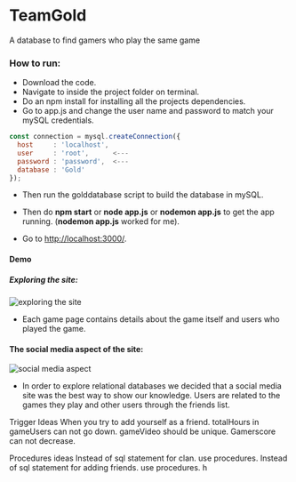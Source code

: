 # TeamGold
A database to find gamers who play the same game



### How to run:

- Download the code.
- Navigate to inside the project folder on terminal.
- Do an npm install for installing all the projects dependencies.
- Go to app.js and change the user name and password to match your mySQL credentials.

```javascript
const connection = mysql.createConnection({
  host     : 'localhost',
  user     : 'root',      <---
  password : 'password',  <--- 
  database : 'Gold'
});
```

- Then run the golddatabase script to build the database in mySQL.
- Then do **npm start** or **node app.js** or **nodemon app.js** to get the app running. (**nodemon app.js** worked for me).

- Go to <http://localhost:3000/>.

#### Demo

##### Exploring the site:

![exploring the site](./exploring_the_site.gif)

- Each game page contains details about the game itself and users who played the game. 

#### The social media aspect of the site:

![social media aspect](./social_media_aspect.gif)

- In order to explore relational databases we decided that a social media site was the best way to show our knowledge. Users are related to the games they play and other users through the friends list.



Trigger Ideas
When you try to add yourself as a friend.
totalHours in gameUsers can not go down.
gameVideo should be unique. 
Gamerscore can not decrease.

Procedures ideas
Instead of sql statement for clan. use procedures. 
Instead of sql statement for adding friends. use procedures. h